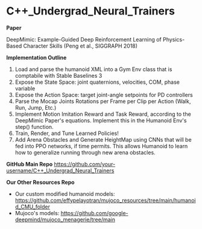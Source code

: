 # C++_Undergrad_Neural_Trainers

**Paper**

DeepMimic: Example-Guided Deep Reinforcement Learning of Physics-Based Character Skills (Peng et al., SIGGRAPH 2018)

**Implementation Outline**
1. Load and parse the humanoid XML into a Gym Env class that is comptabile with Stable Baselines 3
2. Expose the State Space: joint quaternions, velocities, COM, phase variable
3. Expose the Action Space: target joint-angle setpoints for PD controllers
4. Parse the Mocap Joints Rotations per Frame per Clip per Action (Walk, Run, Jump, Etc.)
5. Implement Motion Imitation Reward and Task Reward, according to the DeepMimic Paper's equations. Implement this in the Humanoid Env's step() function.
6. Train, Render, and Tune Learned Policies!
7. Add Arena Obstacles and Generate HeightMap using CNNs that will be fed into PPO networks, if time permits. This allows Humanoid to learn how to generalize running through new arena obstacles. 


**GitHub Main Repo**
https://github.com/your-username/C++_Undergrad_Neural_Trainers

**Our Other Resources Repo**
- Our custom modified humanoid models: https://github.com/effypelayotran/mujoco_resources/tree/main/humanoid_CMU_folder 
- Mujoco's models: https://github.com/google-deepmind/mujoco_menagerie/tree/main 
